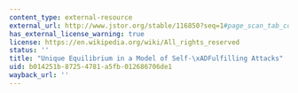 ```yaml
---
content_type: external-resource
external_url: http://www.jstor.org/stable/116850?seq=1#page_scan_tab_contents
has_external_license_warning: true
license: https://en.wikipedia.org/wiki/All_rights_reserved
status: ''
title: "Unique Equilibrium in a Model of Self-\xADFulfilling Attacks"
uid: b014251b-8725-4781-a5fb-012686706de1
wayback_url: ''
---
```


